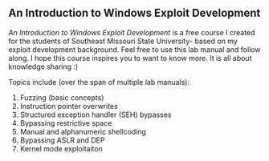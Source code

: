 An Introduction to Windows Exploit Development
---

_An Introduction to Windows Exploit Development_ is a free course I created for the students of Southeast Missouri State University- based on my exploit development background. Feel free to use this lab manual and follow along. I hope this course inspires you to want to know more. It is all about knowledge sharing :)

Topics include (over the span of multiple lab manuals): 

1. Fuzzing (basic concepts)
2. Instruction pointer overwrites
3. Structured exception handler (SEH) bypasses
4. Bypassing restrictive space
5. Manual and alphanumeric shellcoding
6. Bypassing ASLR and DEP
7. Kernel mode exploitaiton
